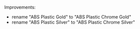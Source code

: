 Improvements:
- rename "ABS Plastic Gold" to "ABS Plastic Chrome Gold"
- rename "ABS Plastic Silver" to "ABS Plastic Chrome Silver"
